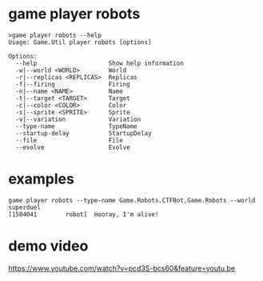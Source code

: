 # game player robots

```
>game player robots --help
Usage: Game.Util player robots [options]

Options:
  --help                    Show help information
  -w|--world <WORLD>        World
  -r|--replicas <REPLICAS>  Replicas
  -f|--firing               Firing
  -n|--name <NAME>          Name
  -t|--target <TARGET>      Target
  -c|--color <COLOR>        Color
  -s|--sprite <SPRITE>      Sprite
  -v|--variation            Variation
  --type-name               TypeName
  --startup-delay           StartupDelay
  --file                    File
  --evolve                  Evolve
  ```

  # examples

```
game player robots --type-name Game.Robots.CTFBot,Game.Robots --world superduel
[1504041        robot]  Hooray, I'm alive!
```

# demo video
https://www.youtube.com/watch?v=pcd3S-bcs60&feature=youtu.be
